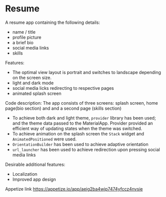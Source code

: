 # Resume 

A resume app containing the following details:
- name / title
- profile picture
- a brief bio
- social media links
- skills

Features:
- The optimal view layout is portrait and switches to landscape depending on the screen size.
- light and dark mode
- social media licks redirecting to respective pages
- animated splash screen

Code description:
The app consists of three screens: splash screen, home page(bio section) and and a second page (skills section) 
- To achieve both dark and light theme, `provider` library has been used; and the theme data passed to the MaterialApp. Provider provided an efficient way of updating states when the theme was switched.
- To achieve animation on the splash screen the `Stack` widget and `AnimatedPositioned` were used.
- `OrientationBuilder` has been used to achieve adaptive orientation
- `url_launcher` has been used to achieve redirection upon pressing social media links

Desirable additional features:
- Localization
- Improved app design

Appetize link https://appetize.io/app/aeig2ba4wjp7474yfccz4nvsie  

